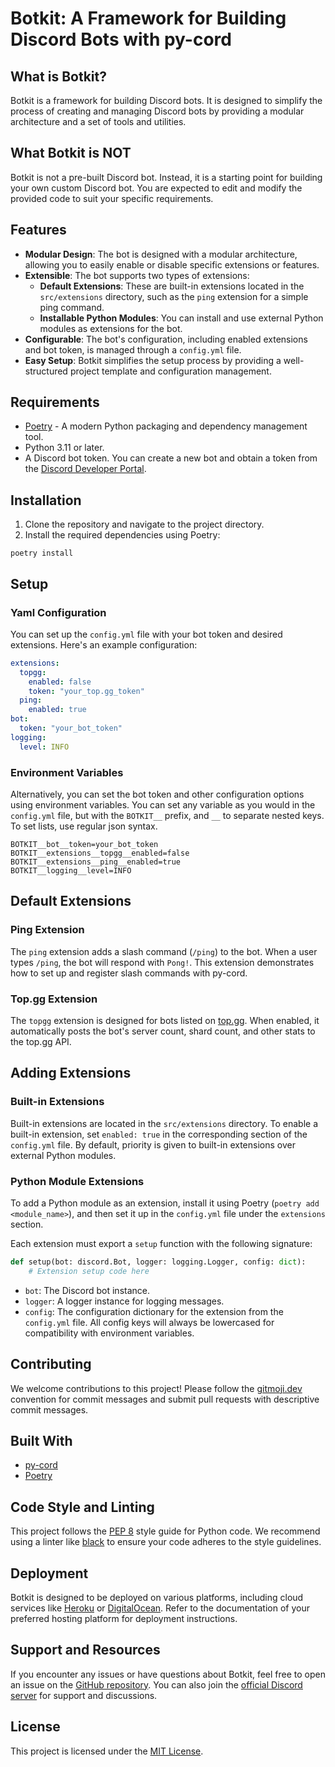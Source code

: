 # Botkit: A Framework for Building Discord Bots with py-cord

## What is Botkit?

Botkit is a framework for building Discord bots. It is designed to simplify the process of creating and managing Discord bots by providing a modular architecture and a set of tools and utilities.

## What Botkit is NOT

Botkit is not a pre-built Discord bot. Instead, it is a starting point for building your own custom Discord bot. You are expected to edit and modify the provided code to suit your specific requirements.

## Features

- **Modular Design**: The bot is designed with a modular architecture, allowing you to easily enable or disable specific extensions or features.
- **Extensible**: The bot supports two types of extensions:
  - **Default Extensions**: These are built-in extensions located in the `src/extensions` directory, such as the `ping` extension for a simple ping command.
  - **Installable Python Modules**: You can install and use external Python modules as extensions for the bot.
- **Configurable**: The bot's configuration, including enabled extensions and bot token, is managed through a `config.yml` file.
- **Easy Setup**: Botkit simplifies the setup process by providing a well-structured project template and configuration management.

## Requirements

- [Poetry](https://python-poetry.org/) - A modern Python packaging and dependency management tool.
- Python 3.11 or later.
- A Discord bot token. You can create a new bot and obtain a token from the [Discord Developer Portal](https://discord.com/developers/applications).

## Installation

1. Clone the repository and navigate to the project directory.
2. Install the required dependencies using Poetry:

```
poetry install
```

## Setup

### Yaml Configuration
You can set up the `config.yml` file with your bot token and desired extensions. Here's an example configuration:

```yaml
extensions:
  topgg:
    enabled: false
    token: "your_top.gg_token"
  ping:
    enabled: true
bot:
  token: "your_bot_token"
logging:
  level: INFO
```

### Environment Variables
Alternatively, you can set the bot token and other configuration options using environment variables. You can set any variable as you would in the `config.yml` file, but with the `BOTKIT__` prefix, and `__` to separate nested keys. To set lists, use regular json syntax.
```env
BOTKIT__bot__token=your_bot_token
BOTKIT__extensions__topgg__enabled=false
BOTKIT__extensions__ping__enabled=true
BOTKIT__logging__level=INFO
```

## Default Extensions

### Ping Extension

The `ping` extension adds a slash command (`/ping`) to the bot. When a user types `/ping`, the bot will respond with `Pong!`. This extension demonstrates how to set up and register slash commands with py-cord.

### Top.gg Extension

The `topgg` extension is designed for bots listed on [top.gg](https://top.gg). When enabled, it automatically posts the bot's server count, shard count, and other stats to the top.gg API.

## Adding Extensions

### Built-in Extensions

Built-in extensions are located in the `src/extensions` directory. To enable a built-in extension, set `enabled: true` in the corresponding section of the `config.yml` file. By default, priority is given to built-in extensions over external Python modules.

### Python Module Extensions

To add a Python module as an extension, install it using Poetry (`poetry add <module_name>`), and then set it up in the `config.yml` file under the `extensions` section.

Each extension must export a `setup` function with the following signature:

```python
def setup(bot: discord.Bot, logger: logging.Logger, config: dict):
    # Extension setup code here
```

- `bot`: The Discord bot instance.
- `logger`: A logger instance for logging messages.
- `config`: The configuration dictionary for the extension from the `config.yml` file. All config keys will always be lowercased for compatibility with environment variables.

## Contributing

We welcome contributions to this project! Please follow the [gitmoji.dev](https://gitmoji.dev) convention for commit messages and submit pull requests with descriptive commit messages.

## Built With

- [py-cord](https://github.com/Pycord-Development/pycord)
- [Poetry](https://python-poetry.org)

## Code Style and Linting

This project follows the [PEP 8](https://www.python.org/dev/peps/pep-0008/) style guide for Python code. We recommend using a linter like [black](https://github.com/psf/black) to ensure your code adheres to the style guidelines.

## Deployment

Botkit is designed to be deployed on various platforms, including cloud services like [Heroku](https://www.heroku.com/) or [DigitalOcean](https://www.digitalocean.com/). Refer to the documentation of your preferred hosting platform for deployment instructions.

## Support and Resources

If you encounter any issues or have questions about Botkit, feel free to open an issue on the [GitHub repository](https://github.com/nicebots-xyz/botkit). You can also join the [official Discord server](https://paill.at/OjTuQ) for support and discussions.

## License

This project is licensed under the [MIT License](LICENSE).
